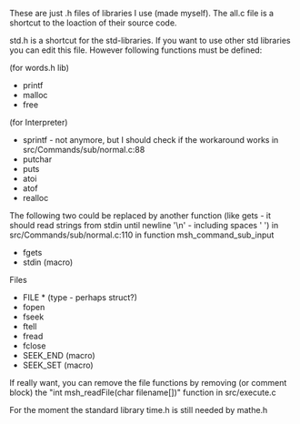 
These are just .h files of libraries I use (made myself). The all.c file is a shortcut to the loaction of their source code.

std.h is a shortcut for the std-libraries. If you want to use other std libraries you can edit this file. However following functions must be defined:

(for words.h lib)

- printf
- malloc
- free

(for Interpreter)

- sprintf - not anymore, but I should check if the workaround works in src/Commands/sub/normal.c:88
- putchar
- puts
- atoi
- atof
- realloc

The following two could be replaced by another function (like gets - it should read strings from stdin until newline '\n' - including spaces ' ') in src/Commands/sub/normal.c:110 in function msh_command_sub_input

- fgets
- stdin (macro)

Files

- FILE *  (type - perhaps struct?)
- fopen
- fseek
- ftell
- fread
- fclose
- SEEK_END (macro)
- SEEK_SET (macro)

If really want, you can remove the file functions by removing (or comment block) the "int msh_readFile(char filename[])" function in src/execute.c

For the moment the standard library time.h is still needed by mathe.h